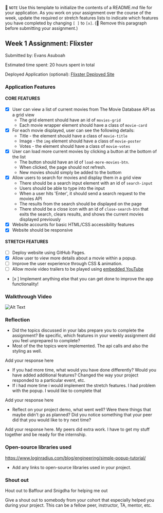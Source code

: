 📝 `NOTE` Use this template to initialize the contents of a README.md file for your application. As you work on your assignment over the course of the week, update the required or stretch features lists to indicate which features you have completed by changing `[ ]` to `[x]`. (🚫 Remove this paragraph before submitting your assignment.)

## Week 1 Assignment: Flixster

Submitted by: Evans Asuboah

Estimated time spent: 20 hours spent in total

Deployed Application (optional): [Flixster Deployed Site](ADD_LINK_HERE)

### Application Features

#### CORE FEATURES

- [x] User can view a list of current movies from The Movie Database API as a grid view
  - The grid element should have an id of `movies-grid`
  - Each movie wrapper element should have a class of `movie-card`
- [x] For each movie displayed, user can see the following details:
  - Title - the element should have a class of `movie-title`
  - Image - the `img` element should have a class of `movie-poster`
  - Votes - the element should have a class of `movie-votes`
- [x] User can load more current movies by clicking a button at the bottom of the list
  - The button should have an id of `load-more-movies-btn`.
  - When clicked, the page should not refresh.
  - New movies should simply be added to the bottom
- [x] Allow users to search for movies and display them in a grid view
  - There should be a search input element with an id of `search-input`
  - Users should be able to type into the input
  - When a user hits 'Enter', it should send a search request to the movies API
  - The results from the search should be displayed on the page
  - There should be a close icon with an id of `close-search-btn` that exits the search, clears results, and shows the current movies displayed previously
- [x] Website accounts for basic HTML/CSS accessibility features
- [x] Website should be responsive

#### STRETCH FEATURES

- [ ] Deploy website using GitHub Pages. 
- [x] Allow user to view more details about a movie within a popup.
- [ ] Improve the user experience through CSS & animation.
- [ ] Allow movie video trailers to be played using [embedded YouTube](https://support.google.com/youtube/answer/171780?hl=en)
- [x ] Implement anything else that you can get done to improve the app functionality!

### Walkthrough Video
![Alt Text](https://github.com/EvansAsuboahStetson/flixster_starter/blob/main/Animations.gif)


### Reflection

* Did the topics discussed in your labs prepare you to complete the assignment? Be specific, which features in your weekly assignment did you feel unprepared to complete?
* Most of the the topics  were implemented. The api calls and also the styling as well. 

Add your response here

* If you had more time, what would you have done differently? Would you have added additional features? Changed the way your project responded to a particular event, etc.
* If i had more time i would implement the stretch features. I had problem with the popup. I would like to complete that
  
Add your response here

* Reflect on your project demo, what went well? Were there things that maybe didn't go as planned? Did you notice something that your peer did that you would like to try next time?


Add your response here.
My peers did extra work. I have to get my stuff together and be ready for the internship.

### Open-source libraries used
https://www.loginradius.com/blog/engineering/simple-popup-tutorial/

- Add any links to open-source libraries used in your project.

### Shout out
Hout out to Baffour and Snigdha for helping me out

Give a shout out to somebody from your cohort that especially helped you during your project. This can be a fellow peer, instructor, TA, mentor, etc.
